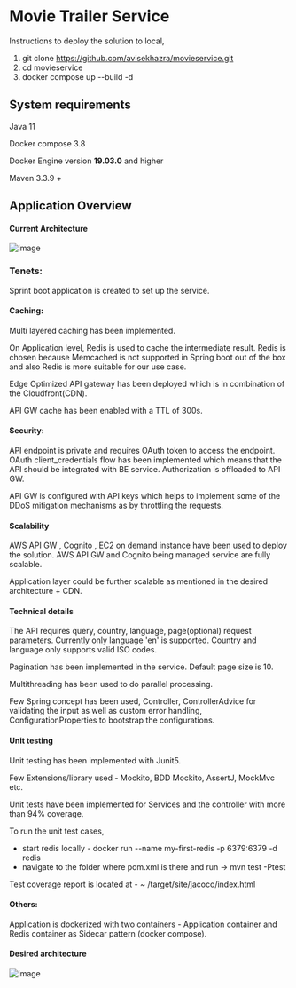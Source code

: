 # Movie Trailer Service

Instructions to deploy the solution to local,

1. git clone https://github.com/avisekhazra/movieservice.git
2. cd movieservice
3. docker compose up --build -d

## System requirements

Java 11

Docker compose 3.8

Docker Engine version **19.03.0** and higher

Maven 3.3.9 +

## Application Overview

#### Current Architecture
![image](https://user-images.githubusercontent.com/19636598/117209519-ba0e6e00-adf6-11eb-88c1-c95f80e2931b.png)





### Tenets:

Sprint boot application is created to set up the service. 

#### Caching: 

Multi layered caching has been implemented.

On Application level, Redis is used to cache the intermediate result. Redis is chosen because Memcached is not supported in Spring boot out of the box and also Redis is more suitable for our use case.

Edge Optimized API gateway has been deployed which is in combination of the Cloudfront(CDN).

API GW cache has been enabled with a TTL of 300s.

#### Security:

API endpoint is private and requires OAuth token to access the endpoint. OAuth client_credentials flow has been implemented which means that the API should be integrated with BE service.  Authorization is offloaded to API GW.

API GW is configured with API keys which helps to implement some of the DDoS mitigation mechanisms as by throttling the requests.

#### Scalability

AWS API GW , Cognito , EC2 on demand instance have been used to deploy the solution. AWS API GW and Cognito being managed service are fully scalable.

Application layer could be further scalable as mentioned in the desired architecture + CDN.

#### Technical details

The API requires query, country, language, page(optional) request parameters. Currently only language 'en' is supported. Country and language only supports valid ISO codes.

Pagination has been implemented in the service. Default page size is 10.

Multithreading has been used to do parallel processing.

Few Spring concept has been used, Controller, ControllerAdvice for validating the input as well as custom error handling, ConfigurationProperties to bootstrap the configurations.

#### Unit testing

Unit testing has been implemented with Junit5. 

Few Extensions/library used - Mockito, BDD Mockito, AssertJ, MockMvc etc.

Unit tests have been implemented for Services and the controller with more than 94% coverage.

To run the unit test cases,

- start redis locally - docker run --name my-first-redis -p 6379:6379 -d redis
- navigate to the folder where pom.xml is there and run ->  mvn test -Ptest

Test coverage report is located at -  ~ /target/site/jacoco/index.html



#### Others:

Application is dockerized with two containers - Application container and Redis container as Sidecar pattern (docker compose).



#### Desired architecture
![image](https://user-images.githubusercontent.com/19636598/117209409-93e8ce00-adf6-11eb-9a67-05c054082c81.png)





